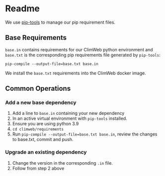 # Readme

We use [pip-tools](https://github.com/jazzband/pip-tools) to manage our pip requirement
files.

## Base Requirements

`base.in` contains requirements for our ClimWeb python environment and
`base.txt` is the corresponding pip requirements file generated by `pip-tools`:

```
pip-compile --output-file=base.txt base.in
```

We install the `base.txt` requirements into the ClimWeb docker image.

## Common Operations

### Add a new base dependency

1. Add a line to `base.in` containing your new dependency
2. In an active virtual environment with `pip-tools` installed.
3. Ensure you are using python 3.9
4. `cd climweb/requirements`
5. Run `pip-compile --output-file=base.txt base.in`, review the changes to base.txt,
   commit and push.

### Upgrade an existing dependency

1. Change the version in the corresponding `.in` file.
2. Follow from step 2 above